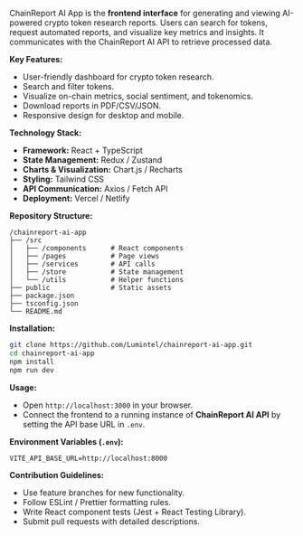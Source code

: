 ChainReport AI App is the **frontend interface** for generating and viewing AI-powered crypto token research reports. Users can search for tokens, request automated reports, and visualize key metrics and insights. It communicates with the ChainReport AI API to retrieve processed data.

**Key Features:**

* User-friendly dashboard for crypto token research.
* Search and filter tokens.
* Visualize on-chain metrics, social sentiment, and tokenomics.
* Download reports in PDF/CSV/JSON.
* Responsive design for desktop and mobile.

**Technology Stack:**

* **Framework:** React + TypeScript
* **State Management:** Redux / Zustand
* **Charts & Visualization:** Chart.js / Recharts
* **Styling:** Tailwind CSS
* **API Communication:** Axios / Fetch API
* **Deployment:** Vercel / Netlify

**Repository Structure:**

```
/chainreport-ai-app
├── /src
│   ├── /components      # React components
│   ├── /pages           # Page views
│   ├── /services        # API calls
│   ├── /store           # State management
│   └── /utils           # Helper functions
├── public               # Static assets
├── package.json
├── tsconfig.json
└── README.md
```

**Installation:**

```bash
git clone https://github.com/Lumintel/chainreport-ai-app.git
cd chainreport-ai-app
npm install
npm run dev
```

**Usage:**

* Open `http://localhost:3000` in your browser.
* Connect the frontend to a running instance of **ChainReport AI API** by setting the API base URL in `.env`.

**Environment Variables (`.env`):**

```
VITE_API_BASE_URL=http://localhost:8000
```

**Contribution Guidelines:**

* Use feature branches for new functionality.
* Follow ESLint / Prettier formatting rules.
* Write React component tests (Jest + React Testing Library).
* Submit pull requests with detailed descriptions.
